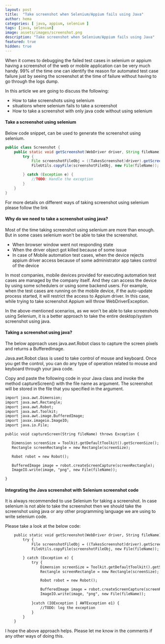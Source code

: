 ```yaml
---
layout: post
title:  "Take screenshot when Selenium/Appium fails using Java"
author: hema
categories: [ java, appium, selenium ]
tags: [java, selenium]
image: assets/images/screenshot.png
description: "Take screenshot when Selenium/Appium fails using Java"
featured: true
hidden: true
---
```


When it comes to debugging the failed test cases in selenium or appium having a screenshot of the web or mobile application can be very much handy.
99% of the time one can identify the reason for automated test case failure just by seeing the screenshot at the time of failure without having to go through the logs dump.

In this article we are going to discuss the following:
* How to take screenshots using selenium
* situations where selenium fails to take a screenshot
* How to take a screenshot with only java code without using selenium

#### Take a screenshot using selenium

Below code snippet, can be used to generate the screenshot using selenium.

```java
public class Screenshot {
    public static void getScreenshot(WebDriver driver, String fileName) {
        try {
            File screenshotFileObj = ((TakesScreenshot)driver).getScreenshotAs(OutputType.FILE);
            FileUtils.copyFile(screenshotFileObj, new File(fileName));

        } catch (Exception e) {
            //TODO: Handle the exception
        }
    }
}
```

For more details on different ways of taking screenshot using selenium please follow the link

#### Why do we need to take a screenshot using java?

Most of the time taking screenshot using selenium are more than enough. But in some cases selenium won't be able to take the screenshot.
* When browser window went not responding state
* When the driver object got killed because of some issue
* In case of Mobile automation test cases, when the device rejects appium driver access because of some administrator app takes control of the device

In most companies, mobile devices provided for executing automation test cases are managed by the company itself. And they can access the device by using some schedulers or using some backend users. For example, when the test cases are running on the mobile device, if the auto-update process started, it will restrict the access to Appium driver. In this case, while trying to take screenshot Appium will throw WebDriverException.

In the above-mentioned scenarios, as we won't be able to take screenshots using Selenium, it is a better approach to take the entire desktop/system screenshot using java.  

#### Taking a screenshot using java?

The below approach uses java.awt.Robot class to capture the screen pixels and returns a BufferedImage. 

Java.awt.Robot class is used to take control of mouse and keyboard. Once you get the control, you can do any type of operation related to mouse and keyboard through your java code.

Copy and paste the following code in your Java class and invoke the method captureScreen() with the file name as argument. The screenshot will be stored in the file that you specified in the argument.

```html
import java.awt.Dimension;
import java.awt.Rectangle;
import java.awt.Robot;
import java.awt.Toolkit;
import java.awt.image.BufferedImage;
import javax.imageio.ImageIO;
import java.io.File;

public void captureScreen(String fileName) throws Exception {

   Dimension screenSize = Toolkit.getDefaultToolkit().getScreenSize();
   Rectangle screenRectangle = new Rectangle(screenSize);

   Robot robot = new Robot();

   BufferedImage image = robot.createScreenCapture(screenRectangle);
   ImageIO.write(image, "png", new File(fileName));

}
```

#### Integrating the Java screenshot with Selenium screenshot code

It is always recommended to use Selenium for taking a screenshot. In case selenium is not able to take the screenshot then we should take the screenshot using java or any other programming language we are using to write selenium code.

Please take a look at the below code:

```html
    public static void getScreenshot(WebDriver driver, String fileName) {
        try {
            File screenshotFileObj = ((TakesScreenshot)driver).getScreenshotAs(OutputType.FILE);
            FileUtils.copyFile(screenshotFileObj, new File(fileName));

        } catch (Exception e) {
            try {
                Dimension screenSize = Toolkit.getDefaultToolkit().getScreenSize();
                Rectangle screenRectangle = new Rectangle(screenSize);

                Robot robot = new Robot();

                BufferedImage image = robot.createScreenCapture(screenRectangle);
                ImageIO.write(image, "png", new File(fileName));
                
            }catch (IOException | AWTException e1) {
                //TODO: log the exception
            }
        }
    }
```

I hope the above approach helps. Please let me know in the comments if any other ways of doing this.
